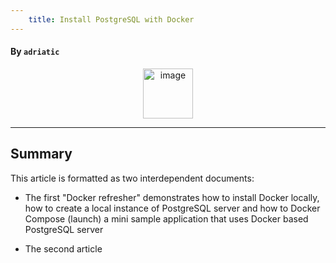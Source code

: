 ```yaml
---
    title: Install PostgreSQL with Docker
---
```


#### By `adriatic`

<p align="center">
<img width="80" alt="image" src="https://github.com/adriatic/screenshots/assets/2712405/79af438d-ea2f-4d04-852d-4cd8d2d9ad9b"/>
<br/>
</p>

___
## Summary

This article is formatted as two interdependent documents:
- The first "Docker refresher" demonstrates how to install Docker locally, how to create a local instance of PostgreSQL server and how to Docker Compose (launch) a mini sample application that uses Docker based PostgreSQL server

- The second article 